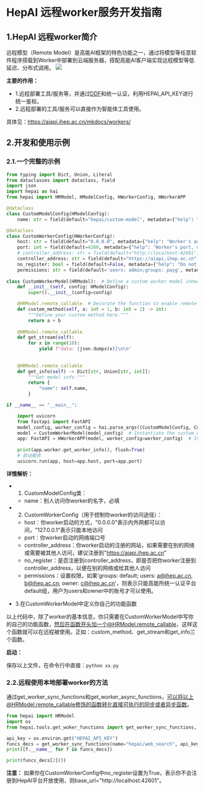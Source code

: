 # HepAI 远程worker服务开发指南

## 1.HepAI 远程worker简介

远程模型（Remote Model）是高能AI框架的特色功能之一，通过将模型等任意软件程序搭载到Worker中部署到云端服务器，搭配高能AI客户端实现远程模型等低延迟、分布式调用。
![](https://note.ihep.ac.cn/uploads/da196242-57c3-45cc-af98-3465bb48aea7.png)

**主要的作用：**

- 1.远程部署工具/服务等，并通过[DDF](https://aiapi.ihep.ac.cn/mkdocs/workers/)和统一认证，利用HEPAI_API_KEY进行统一鉴权。
- 2.远程部署的工具/服务可以直接作为智能体工具使用。

具体见：https://aiapi.ihep.ac.cn/mkdocs/workers/

## 2.开发和使用示例

### 2.1.一个完整的示例

```python
from typing import Dict, Union, Literal
from dataclasses import dataclass, field
import json
import hepai as hai
from hepai import HRModel, HModelConfig, HWorkerConfig, HWorkerAPP

@dataclass
class CustomModelConfig(HModelConfig):
    name: str = field(default="hepai/custom-model", metadata={"help": "Model's name"})

@dataclass
class CustomWorkerConfig(HWorkerConfig):
    host: str = field(default="0.0.0.0", metadata={"help": "Worker's address, enable to access from outside if set to `0.0.0.0`, otherwise only localhost can access"})
    port: int = field(default=4260, metadata={"help": "Worker's port, default is None, which means auto start from `auto_start_port`"})
    # controller_address: str = field(default="http://localhost:42601", metadata={"help": "Controller's address"})
    controller_address: str = field(default="https://aiapi.ihep.ac.cn", metadata={"help": "Controller's address"})
    no_register: bool = field(default=False, metadata={"help": "Do not register to controller"})
    permissions: str = field(default='users: admin;groups: payg', metadata={"help": "Model's permissions, separated by ;, e.g., 'groups: default; users: a, b; owner: c'"})
    
class CustomWorkerModel(HRModel):  # Define a custom worker model inheriting from HRModel.
    def __init__(self, config: HModelConfig):
        super().__init__(config=config)

    @HRModel.remote_callable  # Decorate the function to enable remote call.
    def custom_method(self, a: int = 1, b: int = 2) -> int:
        """Define your custom method here."""
        return a + b
    
    @HRModel.remote_callable
    def get_stream(self):
        for x in range(10):
            yield f"data: {json.dumps(x)}\n\n"
            
            
    @HRModel.remote_callable
    def get_info(self) -> Dict[str, Union[str, int]]:
        """Get model info."""
        return {
            "name": self.name,
        }

if __name__ == "__main__":

    import uvicorn
    from fastapi import FastAPI
    model_config, worker_config = hai.parse_args((CustomModelConfig, CustomWorkerConfig))
    model = CustomWorkerModel(model_config)  # Instantiate the custom worker model.
    app: FastAPI = HWorkerAPP(model, worker_config=worker_config)  # Instantiate the APP, which is a FastAPI application.
    
    print(app.worker.get_worker_info(), flush=True)
    # 启动服务
    uvicorn.run(app, host=app.host, port=app.port)

```

**详情解析：**

- 1. CustomModelConfig类：

    - name：别人访问你worker的名字，必填

- 2. CustomWorkerConfig（用于控制你worker的访问途径）：
    - host：你worker启动的方式，"0.0.0.0"表示内外网都可以访问，"127.0.0.1"表示只能本地访问
    - port：你worker启动的网络端口号
    - controller_address：你worker启动的注册的网站，如果需要在别的网络或需要被其他人访问，建议注册到"https://aiapi.ihep.ac.cn"
    - no_register：是否注册到controller_address，即是否把你worker注册到controller_address，以便在别的网络或给其他人访问
    - permissions：设置权限，如果'groups: default; users: a@ihep.ac.cn, b@ihep.ac.cn; owner: c@ihep.ac.cn'，则表示只能高能所统一认证平台default组，用户为users和owner中的账号才可以使用。

- 3.在CustomWorkerModel中定义你自己的功能函数

以上代码中，除了worker的基本信息，你只需要在CustomWorkerModel中写你的自己的功能函数，然后在函数开头加一个@HRModel.remote_callable，这样这个函数就可以在远程被使用。正如：custom_method、get_stream和get_info三个函数。

**启动：**

保存以上文件，在命令行中直接：```python xx.py```

### 2.2.远程使用本地部署worker的方法

通过get_worker_sync_functions和get_worker_async_functions，可以将以上@HRModel.remote_callable修饰的函数转化直接可执行的同步或者异步函数。

```python
from hepai import HRModel
import os
from hepai.tools.get_woker_functions import get_worker_sync_functions, get_worker_async_functions

api_key = os.environ.get("HEPAI_API_KEY")
funcs_decs = get_worker_sync_functions(name="hepai/web_search", api_key=api_key, base_url="https://aiapi.ihep.ac.cn/apiv2")
print([f.__name__ for f in funcs_decs])

print(funcs_decs[2]())
```

**注意：** 如果你在CustomWorkerConfig中no_register设置为True，表示你不会注册到HepAI平台开放使用，则base_url="http://localhost:42601"。
